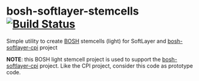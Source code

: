bosh-softlayer-stemcells [![Build Status](https://travis-ci.org/maximilien/bosh-softlayer-stemcells.svg?branch=master)](https://travis-ci.org/maximilien/bosh-softlayer-stemcells#)
========================

Simple utility to create [BOSH](https://github.com/cloudfoundry/bosh) stemcells (light) for SoftLayer and [bosh-softlayer-cpi](https://github.com/maximilien/bosh-softlayer-cpi) project

**NOTE**: this BOSH light stemcell project is used to support the [bosh-softlayer-cpi](https://github.com/maximilien/bosh-softlayer-cpi) project. Like the CPI project, consider this code as prototype code.
